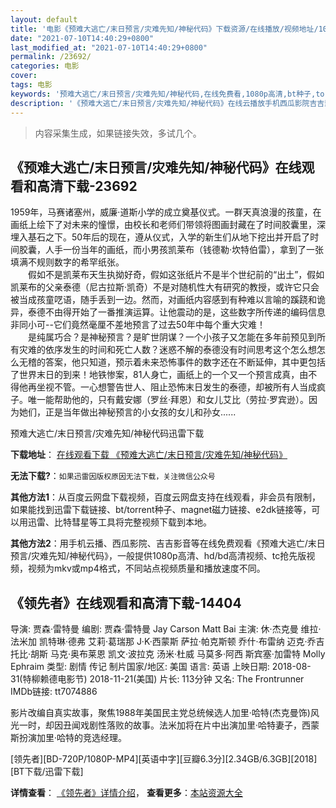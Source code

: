 ```yaml
---
layout: default
title: '电影《预难大逃亡/末日预言/灾难先知/神秘代码》下载资源/在线播放/视频地址/1080p/高清/蓝光'
date: "2021-07-10T14:40:29+0800"
last_modified_at: "2021-07-10T14:40:29+0800"
permalink: /23692/
categories: 电影
cover:
tags: 电影
keywords: '预难大逃亡/末日预言/灾难先知/神秘代码,在线免费看,1080p高清,bt种子,torrent,百度云盘,magnet,磁力链,迅雷下载资源'
description: '《预难大逃亡/末日预言/灾难先知/神秘代码》在线云播放手机西瓜影院吉吉影音免费看，1080p高清bd/hd未删减完整版和tc抢先枪版，mkv/mp4格式，附带bt/torrent种子、magnet/磁力链、百度云盘、网盘资源迅雷下载链接'
---
```


>内容采集生成，如果链接失效，多试几个。


## 《预难大逃亡/末日预言/灾难先知/神秘代码》在线观看和高清下载-23692

1959年，马赛诸塞州，威廉·道斯小学的成立奠基仪式。一群天真浪漫的孩童，在画纸上绘下了对未来的憧憬，由校长和老师们带领将图画封藏在了时间胶囊里，深埋入基石之下。50年后的现在，遵从仪式，入学的新生们从地下挖出并开启了时间胶囊，人手一份当年的画纸，而小男孩凯莱布（钱德勒·坎特伯雷），拿到了一张填满不规则数字的希罕纸张。<br />　　假如不是凯莱布天生执拗好奇，假如这张纸片不是半个世纪前的“出土”，假如凯莱布的父亲泰德（尼古拉斯·凯奇）不是对随机性大有研究的教授，或许它只会被当成孩童呓语，随手丢到一边。然而，对画纸内容感到有种难以言喻的蹊跷和诡异，泰德不由得开始了一番推演运算。让他震动的是，这些数字所传递的编码信息非同小可--它们竟然毫厘不差地预言了过去50年中每个重大灾难！<br />　　是纯属巧合？是神秘预言？是旷世阴谋？一个小孩子又怎能在多年前预见到所有灾难的依序发生的时间和死亡人数？迷惑不解的泰德没有时间思考这个怎么想怎么无稽的答案，他只知道，预示着未来恐怖事件的数字还在不断延伸，其中更包括了世界末日的到来！地铁惨案，81人身亡，画纸上的一个又一个预言成真，由不得他再坐视不管。一心想警告世人、阻止恐怖末日发生的泰德，却被所有人当成疯子。唯一能帮助他的，只有戴安娜（罗丝·拜恩）和女儿艾比（劳拉·罗宾逊）。因为她们，正是当年做出神秘预言的小女孩的女儿和孙女......


预难大逃亡/末日预言/灾难先知/神秘代码迅雷下载

**下载地址**： [在线观看下载 《预难大逃亡/末日预言/灾难先知/神秘代码》](https://www.993dy.com//vod-detail-id-24432.html) 


**无法下载?**：`如果迅雷因版权原因无法下载，关注微信公众号 `

**其他方法1**：从百度云网盘下载视频，百度云网盘支持在线观看，非会员有限制，如果能找到迅雷下载链接、bt/torrent种子、magnet磁力链接、e2dk链接等，可以用迅雷、比特彗星等工具将完整视频下载到本地。

**其他方法2**：用手机云播、西瓜影院、吉吉影音等在线免费观看《预难大逃亡/末日预言/灾难先知/神秘代码》，一般提供1080p高清、hd/bd高清视频、tc抢先版视频，视频为mkv或mp4格式，不同站点视频质量和播放速度不同。


## 《领先者》在线观看和高清下载-14404

导演: 贾森·雷特曼 编剧: 贾森·雷特曼 Jay Carson Matt Bai 主演: 休·杰克曼 维拉·法米加 凯特琳·德弗 艾莉·葛瑞那 J·K·西蒙斯 萨拉·帕克斯顿 乔什·布雷纳 迈克·乔吉 托比·胡斯 马克·奥布莱恩 凯文·波拉克 汤米·杜威 马莫多·阿西 斯宾塞·加雷特 Molly Ephraim 类型: 剧情 传记 制片国家/地区: 美国 语言: 英语 上映日期: 2018-08-31(特柳赖德电影节) 2018-11-21(美国) 片长: 113分钟 又名: The Frontrunner IMDb链接: tt7074886

影片改编自真实故事，聚焦1988年美国民主党总统候选人加里·哈特(杰克曼饰)风光一时，却因丑闻戏剧性落败的故事。法米加将在片中出演加里·哈特妻子，西蒙斯扮演加里·哈特的竞选经理。


[领先者][BD-720P/1080P-MP4][英语中字][豆瓣6.3分][2.34GB/6.3GB][2018][BT下载/迅雷下载]

**详情查看**： [《领先者》详情介绍](/movie/14404/)， **查看更多**：[本站资源大全](/movie/t/all/)

